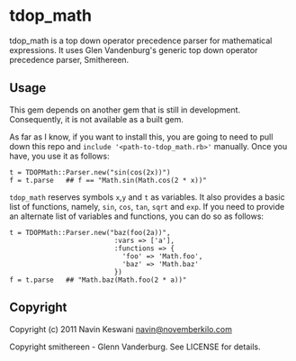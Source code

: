 # tdop_math

tdop_math is a top down operator precedence parser for mathematical
expressions.  It uses Glen Vandenburg's generic top down operator
precedence parser, Smithereen.

## Usage

This gem depends on another gem that is still in development.
Consequently, it is not available as a built gem.

As far as I know, if you want to install this, you are going to need to pull down this repo and `include '<path-to-tdop_math.rb>'` manually. Once you have, you use it as follows:

    t = TDOPMath::Parser.new("sin(cos(2x))")
    f = t.parse   ## f == "Math.sin(Math.cos(2 * x))"


`tdop_math` reserves symbols `x`,`y` and `t` as variables.  It also
provides a basic list of functions, namely, `sin`, `cos`, `tan`, `sqrt`
and `exp`.  If you need to provide an alternate list of variables and
functions, you can do so as follows:

    t = TDOPMath::Parser.new("baz(foo(2a))",
                              :vars => ['a'],
                              :functions => {
                                'foo' => 'Math.foo',
                                'baz' => 'Math.baz'
                              })
    f = t.parse   ## "Math.baz(Math.foo(2 * a))"



## Copyright

Copyright (c) 2011 Navin Keswani <navin@novemberkilo.com>

Copyright smithereen - Glenn Vanderburg. See LICENSE for details.

[crockford]: http://javascript.crockford.com/tdop/tdop.html
